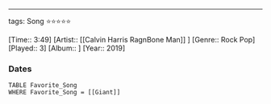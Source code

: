 ---
tags: Song ⭐⭐⭐⭐⭐ 

[Time:: 3:49]
[Artist:: [[Calvin Harris RagnBone Man]] ]
[Genre:: Rock Pop]
[Played:: 3]
[Album:: ]
[Year:: 2019]
### Dates
````dataview
TABLE Favorite_Song
WHERE Favorite_Song = [[Giant]]
````